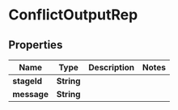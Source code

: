 

# ConflictOutputRep


## Properties

Name | Type | Description | Notes
------------ | ------------- | ------------- | -------------
**stageId** | **String** |  | 
**message** | **String** |  | 



